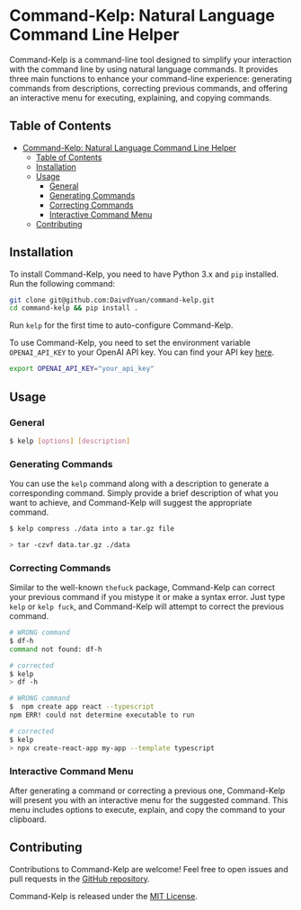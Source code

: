 # Command-Kelp: Natural Language Command Line Helper

Command-Kelp is a command-line tool designed to simplify your interaction with the command line by using natural language commands. It provides three main functions to enhance your command-line experience: generating commands from descriptions, correcting previous commands, and offering an interactive menu for executing, explaining, and copying commands.

## Table of Contents

- [Command-Kelp: Natural Language Command Line Helper](#command-kelp-natural-language-command-line-helper)
  - [Table of Contents](#table-of-contents)
  - [Installation](#installation)
  - [Usage](#usage)
    - [General](#general)
    - [Generating Commands](#generating-commands)
    - [Correcting Commands](#correcting-commands)
    - [Interactive Command Menu](#interactive-command-menu)
  - [Contributing](#contributing)

## Installation

To install Command-Kelp, you need to have Python 3.x and `pip` installed. Run the following command:

```bash
git clone git@github.com:DaivdYuan/command-kelp.git
cd command-kelp && pip install .
```

Run `kelp` for the first time to auto-configure Command-Kelp.

To use Command-Kelp, you need to set the environment variable `OPENAI_API_KEY` to your OpenAI API key. You can find your API key [here](https://beta.openai.com/account/api-keys). 

```bash
export OPENAI_API_KEY="your_api_key"
```

## Usage

### General

```bash
$ kelp [options] [description]
```

### Generating Commands

You can use the `kelp` command along with a description to generate a corresponding command. Simply provide a brief description of what you want to achieve, and Command-Kelp will suggest the appropriate command.

```bash
$ kelp compress ./data into a tar.gz file

> tar -czvf data.tar.gz ./data 
```

### Correcting Commands

Similar to the well-known `thefuck` package, Command-Kelp can correct your previous command if you mistype it or make a syntax error. Just type `kelp` or `kelp fuck`, and Command-Kelp will attempt to correct the previous command.

```bash
# WRONG command
$ df-h
command not found: df-h

# corrected
$ kelp
> df -h

```

```bash
# WRONG command
$  npm create app react --typescript
npm ERR! could not determine executable to run

# corrected
$ kelp
> npx create-react-app my-app --template typescript 
```

### Interactive Command Menu

After generating a command or correcting a previous one, Command-Kelp will present you with an interactive menu for the suggested command. This menu includes options to execute, explain, and copy the command to your clipboard.

## Contributing

Contributions to Command-Kelp are welcome! Feel free to open issues and pull requests in the [GitHub repository](https://github.com/DaivdYuan/command-kelp).

Command-Kelp is released under the [MIT License](https://opensource.org/licenses/MIT).